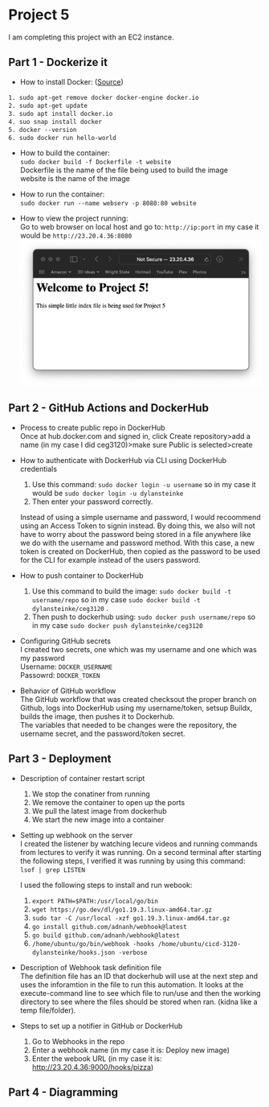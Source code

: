 # Project 5
I am completing this project with an EC2 instance.
## Part 1 - Dockerize it
- How to install Docker: ([Source](https://www.simplilearn.com/tutorials/docker-tutorial/how-to-install-docker-on-ubuntu))
```
1. sudo apt-get remove docker docker-engine docker.io
2. sudo apt-get update
3. sudo apt install docker.io
4. suo snap install docker
5. docker --version
6. sudo docker run hello-world
```
- How to build the container:  
`sudo docker build -f Dockerfile -t website`  
Dockerfile is the name of the file being used to build the image  
website is the name of the image  

- How to run the container:  
`sudo docker run --name webserv -p 8080:80 website`  

- How to view the project running:  
Go to web browser on local host and go to: `http://ip:port` in my case it would be `http://23.20.4.36:8080`
![proof of container running](images/Part1.png)  

## Part 2 - GitHub Actions and DockerHub
- Process to create public repo in DockerHub  
Once at hub.docker.com and signed in, click Create repository>add a name (in my case I did ceg3120)>make sure Public is selected>create
- How to authenticate with DockerHub via CLI using DockerHub credentials  
    1. Use this command: `sudo docker login -u username` so in my case it would be `sudo docker login -u dylansteinke`  
    2. Then enter your password correctly.  
  
    Instead of using a simple username and password, I would recoommend using an Access Token to signin instead. By doing this, we also will not have to worry about the password being stored in a file anywhere like we do with the username and password method. With this case, a new token is created on DockerHub, then copied as the password to be used for the CLI for example instead of the users password.  
- How to push container to DockerHub  
    1. Use this command to build the image: `sudo docker build -t username/repo` so in my case `sudo docker build -t dylansteinke/ceg3120` . 
    2. Then push to dockerhub using: `sudo docker push username/repo` so in my case `sudo docker push dylansteinke/ceg3120`  
- Configuring GitHub secrets  
    I created two secrets, one which was my username and one which was my password  
    Username: `DOCKER_USERNAME`  
    Passowrd: `DOCKER_TOKEN`  
- Behavior of GitHub workflow  
    The GitHub workflow that was created checksout the proper branch on Github, logs into DockerHub using my username/token, setsup Buildx, builds the image, then pushes it to Dockerhub.  
    The variables that needed to be changes were the repository, the username secret, and the password/token secret.  

## Part 3 - Deployment
- Description of container restart script  
    1. We stop the conatiner from running  
    2. We remove the container to open up the ports  
    3. We pull the latest image from dockerhub  
    4. We start the new image into a container  

- Setting up webhook on the server  
    I created the listener by watching lecure videos and running commands from lectures to verify it was running. On a second terminal after starting the following steps, I verified it was running by using this command: `lsof | grep LISTEN`

    I used the following steps to install and run webook:  
    1. `export PATH=$PATH:/usr/local/go/bin`  
    2. `wget https://go.dev/dl/go1.19.3.linux-amd64.tar.gz`  
    3. `sudo tar -C /usr/local -xzf go1.19.3.linux-amd64.tar.gz`  
    4. `go install github.com/adnanh/webhook@latest`  
    5. `go build github.com/adnanh/webhook@latest`  
    6. `/home/ubuntu/go/bin/webhook -hooks /home/ubuntu/cicd-3120-dylansteinke/hooks.json -verbose`  
- Description of Webhook task definition file  
    The definition file has an ID that dockerhub will use at the next step and uses the inforamtion in the file to run this automation. It looks at the execute-command line to see which file to run/use and then the working directory to see where the files should be stored when ran. (kidna like a temp file/folder).
- Steps to set up a notifier in GitHub or DockerHub  
    1. Go to Webhooks in the repo  
    2. Enter a webhook name (in my case it is: Deploy new image)  
    3. Enter the webook URL (in my case it is: http://23.20.4.36:9000/hooks/pizza)

## Part 4 - Diagramming